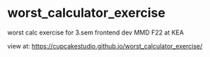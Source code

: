 # worst_calculator_exercise
worst calc exercise for 3.sem frontend dev MMD F22 at KEA

view at: https://cupcakestudio.github.io/worst_calculator_exercise/

